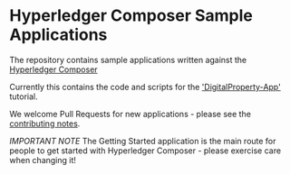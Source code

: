 # Hyperledger Composer Sample Applications

The repository contains sample applications written against the [Hyperledger Composer](https://hyperledger.github.io/composer/)

Currently this contains the code and scripts for the ['DigitalProperty-App'](./packages/digitalproperty-app/README.md) tutorial.

We welcome Pull Requests for new applications - please see the [contributing notes](https://github.com/hyperledger/composer/blob/master/CONTRIBUTING.md).

*IMPORTANT NOTE*  The Getting Started application is the main route for people to get started with Hyperledger Composer - please exercise care when changing it!
